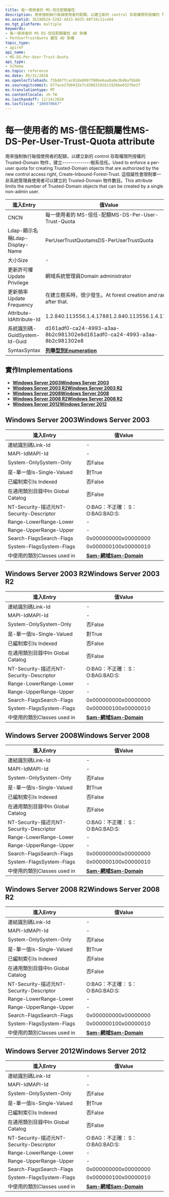 ```yaml
---
title: 每一使用者的 MS-信任配額屬性
description: 用來強制執行每個使用者的配額，以建立新的 control 存取權限所授權的 Trusted-Domain 物件，建立--------------樹系信任。
ms.assetid: 3b198b24-5282-4d13-8d35-88f34c11ce94
ms.tgt_platform: multiple
keywords:
- 每一使用者的 MS DS-信任配額屬性 AD 架構
- PerUserTrustQuota 屬性 AD 架構
topic_type:
- apiref
api_name:
- MS-DS-Per-User-Trust-Quota
api_type:
- Schema
ms.topic: reference
ms.date: 05/31/2018
ms.openlocfilehash: f3bd6ffcac01de8997f806e6aa8a8e3bd6afbb66
ms.sourcegitcommit: b77ace27b0432e7cd3863191b11926be032fbe2f
ms.translationtype: MT
ms.contentlocale: zh-TW
ms.lasthandoff: 12/14/2020
ms.locfileid: "106970667"
---
```

# <a name="ms-ds-per-user-trust-quota-attribute"></a><span data-ttu-id="7d998-105">每一使用者的 MS-信任配額屬性</span><span class="sxs-lookup"><span data-stu-id="7d998-105">MS-DS-Per-User-Trust-Quota attribute</span></span>

<span data-ttu-id="7d998-106">用來強制執行每個使用者的配額，以建立新的 control 存取權限所授權的 Trusted-Domain 物件，建立--------------樹系信任。</span><span class="sxs-lookup"><span data-stu-id="7d998-106">Used to enforce a per-user quota for creating Trusted-Domain objects that are authorized by the new control access right, Create-Inbound-Forest-Trust.</span></span> <span data-ttu-id="7d998-107">這個屬性會限制單一非系統管理員使用者可以建立的 Trusted-Domain 物件數目。</span><span class="sxs-lookup"><span data-stu-id="7d998-107">This attribute limits the number of Trusted-Domain objects that can be created by a single non-admin user.</span></span>



| <span data-ttu-id="7d998-108">進入</span><span class="sxs-lookup"><span data-stu-id="7d998-108">Entry</span></span> | <span data-ttu-id="7d998-109">值</span><span class="sxs-lookup"><span data-stu-id="7d998-109">Value</span></span> |
|-------------------|-------------------------------------------|
| <span data-ttu-id="7d998-110">CN</span><span class="sxs-lookup"><span data-stu-id="7d998-110">CN</span></span>                | <span data-ttu-id="7d998-111">每一使用者的 MS-信任-配額</span><span class="sxs-lookup"><span data-stu-id="7d998-111">MS-DS-Per-User-Trust-Quota</span></span>                |
| <span data-ttu-id="7d998-112">Ldap-顯示名稱</span><span class="sxs-lookup"><span data-stu-id="7d998-112">Ldap-Display-Name</span></span> | <span data-ttu-id="7d998-113">PerUserTrustQuota</span><span class="sxs-lookup"><span data-stu-id="7d998-113">msDS-PerUserTrustQuota</span></span>                    |
| <span data-ttu-id="7d998-114">大小</span><span class="sxs-lookup"><span data-stu-id="7d998-114">Size</span></span>              | \-                                        |
| <span data-ttu-id="7d998-115">更新許可權</span><span class="sxs-lookup"><span data-stu-id="7d998-115">Update Privilege</span></span>  | <span data-ttu-id="7d998-116">網域系統管理員</span><span class="sxs-lookup"><span data-stu-id="7d998-116">Domain administrator</span></span>                      |
| <span data-ttu-id="7d998-117">更新頻率</span><span class="sxs-lookup"><span data-stu-id="7d998-117">Update Frequency</span></span>  | <span data-ttu-id="7d998-118">在建立樹系時，很少發生。</span><span class="sxs-lookup"><span data-stu-id="7d998-118">At forest creation and rarely after that.</span></span> |
| <span data-ttu-id="7d998-119">Attribute-Id</span><span class="sxs-lookup"><span data-stu-id="7d998-119">Attribute-Id</span></span>      | <span data-ttu-id="7d998-120">1.2.840.113556.1.4.1788</span><span class="sxs-lookup"><span data-stu-id="7d998-120">1.2.840.113556.1.4.1788</span></span>                   |
| <span data-ttu-id="7d998-121">系統識別碼-Guid</span><span class="sxs-lookup"><span data-stu-id="7d998-121">System-Id-Guid</span></span>    | <span data-ttu-id="7d998-122">d161adf0-ca24-4993-a3aa-8b2c981302e8</span><span class="sxs-lookup"><span data-stu-id="7d998-122">d161adf0-ca24-4993-a3aa-8b2c981302e8</span></span>      |
| <span data-ttu-id="7d998-123">Syntax</span><span class="sxs-lookup"><span data-stu-id="7d998-123">Syntax</span></span>            | [<span data-ttu-id="7d998-124">**列舉型別**</span><span class="sxs-lookup"><span data-stu-id="7d998-124">**Enumeration**</span></span>](s-enumeration.md)      |



## <a name="implementations"></a><span data-ttu-id="7d998-125">實作</span><span class="sxs-lookup"><span data-stu-id="7d998-125">Implementations</span></span>

-   [<span data-ttu-id="7d998-126">**Windows Server 2003**</span><span class="sxs-lookup"><span data-stu-id="7d998-126">**Windows Server 2003**</span></span>](#windows-server-2003)
-   [<span data-ttu-id="7d998-127">**Windows Server 2003 R2**</span><span class="sxs-lookup"><span data-stu-id="7d998-127">**Windows Server 2003 R2**</span></span>](#windows-server-2003-r2)
-   [<span data-ttu-id="7d998-128">**Windows Server 2008**</span><span class="sxs-lookup"><span data-stu-id="7d998-128">**Windows Server 2008**</span></span>](#windows-server-2008)
-   [<span data-ttu-id="7d998-129">**Windows Server 2008 R2**</span><span class="sxs-lookup"><span data-stu-id="7d998-129">**Windows Server 2008 R2**</span></span>](#windows-server-2008-r2)
-   [<span data-ttu-id="7d998-130">**Windows Server 2012**</span><span class="sxs-lookup"><span data-stu-id="7d998-130">**Windows Server 2012**</span></span>](#windows-server-2012)

## <a name="windows-server-2003"></a><span data-ttu-id="7d998-131">Windows Server 2003</span><span class="sxs-lookup"><span data-stu-id="7d998-131">Windows Server 2003</span></span>



| <span data-ttu-id="7d998-132">進入</span><span class="sxs-lookup"><span data-stu-id="7d998-132">Entry</span></span> | <span data-ttu-id="7d998-133">值</span><span class="sxs-lookup"><span data-stu-id="7d998-133">Value</span></span> |
|------------------------|----------------------------------------------|
| <span data-ttu-id="7d998-134">連結識別碼</span><span class="sxs-lookup"><span data-stu-id="7d998-134">Link-Id</span></span>                | \-                                           |
| <span data-ttu-id="7d998-135">MAPI-Id</span><span class="sxs-lookup"><span data-stu-id="7d998-135">MAPI-Id</span></span>                | \-                                           |
| <span data-ttu-id="7d998-136">System-Only</span><span class="sxs-lookup"><span data-stu-id="7d998-136">System-Only</span></span>            | <span data-ttu-id="7d998-137">否</span><span class="sxs-lookup"><span data-stu-id="7d998-137">False</span></span>                                        |
| <span data-ttu-id="7d998-138">是-單一值</span><span class="sxs-lookup"><span data-stu-id="7d998-138">Is-Single-Valued</span></span>       | <span data-ttu-id="7d998-139">對</span><span class="sxs-lookup"><span data-stu-id="7d998-139">True</span></span>                                         |
| <span data-ttu-id="7d998-140">已編制索引</span><span class="sxs-lookup"><span data-stu-id="7d998-140">Is Indexed</span></span>             | <span data-ttu-id="7d998-141">否</span><span class="sxs-lookup"><span data-stu-id="7d998-141">False</span></span>                                        |
| <span data-ttu-id="7d998-142">在通用類別目錄中</span><span class="sxs-lookup"><span data-stu-id="7d998-142">In Global Catalog</span></span>      | <span data-ttu-id="7d998-143">否</span><span class="sxs-lookup"><span data-stu-id="7d998-143">False</span></span>                                        |
| <span data-ttu-id="7d998-144">NT-Security-描述元</span><span class="sxs-lookup"><span data-stu-id="7d998-144">NT-Security-Descriptor</span></span> | <span data-ttu-id="7d998-145">O:BAG：不正確： S：</span><span class="sxs-lookup"><span data-stu-id="7d998-145">O:BAG:BAD:S:</span></span>                                 |
| <span data-ttu-id="7d998-146">Range-Lower</span><span class="sxs-lookup"><span data-stu-id="7d998-146">Range-Lower</span></span>            | \-                                           |
| <span data-ttu-id="7d998-147">Range-Upper</span><span class="sxs-lookup"><span data-stu-id="7d998-147">Range-Upper</span></span>            | \-                                           |
| <span data-ttu-id="7d998-148">Search-Flags</span><span class="sxs-lookup"><span data-stu-id="7d998-148">Search-Flags</span></span>           | <span data-ttu-id="7d998-149">0x00000000</span><span class="sxs-lookup"><span data-stu-id="7d998-149">0x00000000</span></span>                                   |
| <span data-ttu-id="7d998-150">System-Flags</span><span class="sxs-lookup"><span data-stu-id="7d998-150">System-Flags</span></span>           | <span data-ttu-id="7d998-151">0x00000010</span><span class="sxs-lookup"><span data-stu-id="7d998-151">0x00000010</span></span>                                   |
| <span data-ttu-id="7d998-152">中使用的類別</span><span class="sxs-lookup"><span data-stu-id="7d998-152">Classes used in</span></span>        | [<span data-ttu-id="7d998-153">**Sam-網域**</span><span class="sxs-lookup"><span data-stu-id="7d998-153">**Sam-Domain**</span></span>](c-samdomain.md)<br/> |



## <a name="windows-server-2003-r2"></a><span data-ttu-id="7d998-154">Windows Server 2003 R2</span><span class="sxs-lookup"><span data-stu-id="7d998-154">Windows Server 2003 R2</span></span>



| <span data-ttu-id="7d998-155">進入</span><span class="sxs-lookup"><span data-stu-id="7d998-155">Entry</span></span> | <span data-ttu-id="7d998-156">值</span><span class="sxs-lookup"><span data-stu-id="7d998-156">Value</span></span> |
|------------------------|----------------------------------------------|
| <span data-ttu-id="7d998-157">連結識別碼</span><span class="sxs-lookup"><span data-stu-id="7d998-157">Link-Id</span></span>                | \-                                           |
| <span data-ttu-id="7d998-158">MAPI-Id</span><span class="sxs-lookup"><span data-stu-id="7d998-158">MAPI-Id</span></span>                | \-                                           |
| <span data-ttu-id="7d998-159">System-Only</span><span class="sxs-lookup"><span data-stu-id="7d998-159">System-Only</span></span>            | <span data-ttu-id="7d998-160">否</span><span class="sxs-lookup"><span data-stu-id="7d998-160">False</span></span>                                        |
| <span data-ttu-id="7d998-161">是-單一值</span><span class="sxs-lookup"><span data-stu-id="7d998-161">Is-Single-Valued</span></span>       | <span data-ttu-id="7d998-162">對</span><span class="sxs-lookup"><span data-stu-id="7d998-162">True</span></span>                                         |
| <span data-ttu-id="7d998-163">已編制索引</span><span class="sxs-lookup"><span data-stu-id="7d998-163">Is Indexed</span></span>             | <span data-ttu-id="7d998-164">否</span><span class="sxs-lookup"><span data-stu-id="7d998-164">False</span></span>                                        |
| <span data-ttu-id="7d998-165">在通用類別目錄中</span><span class="sxs-lookup"><span data-stu-id="7d998-165">In Global Catalog</span></span>      | <span data-ttu-id="7d998-166">否</span><span class="sxs-lookup"><span data-stu-id="7d998-166">False</span></span>                                        |
| <span data-ttu-id="7d998-167">NT-Security-描述元</span><span class="sxs-lookup"><span data-stu-id="7d998-167">NT-Security-Descriptor</span></span> | <span data-ttu-id="7d998-168">O:BAG：不正確： S：</span><span class="sxs-lookup"><span data-stu-id="7d998-168">O:BAG:BAD:S:</span></span>                                 |
| <span data-ttu-id="7d998-169">Range-Lower</span><span class="sxs-lookup"><span data-stu-id="7d998-169">Range-Lower</span></span>            | \-                                           |
| <span data-ttu-id="7d998-170">Range-Upper</span><span class="sxs-lookup"><span data-stu-id="7d998-170">Range-Upper</span></span>            | \-                                           |
| <span data-ttu-id="7d998-171">Search-Flags</span><span class="sxs-lookup"><span data-stu-id="7d998-171">Search-Flags</span></span>           | <span data-ttu-id="7d998-172">0x00000000</span><span class="sxs-lookup"><span data-stu-id="7d998-172">0x00000000</span></span>                                   |
| <span data-ttu-id="7d998-173">System-Flags</span><span class="sxs-lookup"><span data-stu-id="7d998-173">System-Flags</span></span>           | <span data-ttu-id="7d998-174">0x00000010</span><span class="sxs-lookup"><span data-stu-id="7d998-174">0x00000010</span></span>                                   |
| <span data-ttu-id="7d998-175">中使用的類別</span><span class="sxs-lookup"><span data-stu-id="7d998-175">Classes used in</span></span>        | [<span data-ttu-id="7d998-176">**Sam-網域**</span><span class="sxs-lookup"><span data-stu-id="7d998-176">**Sam-Domain**</span></span>](c-samdomain.md)<br/> |



## <a name="windows-server-2008"></a><span data-ttu-id="7d998-177">Windows Server 2008</span><span class="sxs-lookup"><span data-stu-id="7d998-177">Windows Server 2008</span></span>



| <span data-ttu-id="7d998-178">進入</span><span class="sxs-lookup"><span data-stu-id="7d998-178">Entry</span></span> | <span data-ttu-id="7d998-179">值</span><span class="sxs-lookup"><span data-stu-id="7d998-179">Value</span></span> |
|------------------------|----------------------------------------------|
| <span data-ttu-id="7d998-180">連結識別碼</span><span class="sxs-lookup"><span data-stu-id="7d998-180">Link-Id</span></span>                | \-                                           |
| <span data-ttu-id="7d998-181">MAPI-Id</span><span class="sxs-lookup"><span data-stu-id="7d998-181">MAPI-Id</span></span>                | \-                                           |
| <span data-ttu-id="7d998-182">System-Only</span><span class="sxs-lookup"><span data-stu-id="7d998-182">System-Only</span></span>            | <span data-ttu-id="7d998-183">否</span><span class="sxs-lookup"><span data-stu-id="7d998-183">False</span></span>                                        |
| <span data-ttu-id="7d998-184">是-單一值</span><span class="sxs-lookup"><span data-stu-id="7d998-184">Is-Single-Valued</span></span>       | <span data-ttu-id="7d998-185">對</span><span class="sxs-lookup"><span data-stu-id="7d998-185">True</span></span>                                         |
| <span data-ttu-id="7d998-186">已編制索引</span><span class="sxs-lookup"><span data-stu-id="7d998-186">Is Indexed</span></span>             | <span data-ttu-id="7d998-187">否</span><span class="sxs-lookup"><span data-stu-id="7d998-187">False</span></span>                                        |
| <span data-ttu-id="7d998-188">在通用類別目錄中</span><span class="sxs-lookup"><span data-stu-id="7d998-188">In Global Catalog</span></span>      | <span data-ttu-id="7d998-189">否</span><span class="sxs-lookup"><span data-stu-id="7d998-189">False</span></span>                                        |
| <span data-ttu-id="7d998-190">NT-Security-描述元</span><span class="sxs-lookup"><span data-stu-id="7d998-190">NT-Security-Descriptor</span></span> | <span data-ttu-id="7d998-191">O:BAG：不正確： S：</span><span class="sxs-lookup"><span data-stu-id="7d998-191">O:BAG:BAD:S:</span></span>                                 |
| <span data-ttu-id="7d998-192">Range-Lower</span><span class="sxs-lookup"><span data-stu-id="7d998-192">Range-Lower</span></span>            | \-                                           |
| <span data-ttu-id="7d998-193">Range-Upper</span><span class="sxs-lookup"><span data-stu-id="7d998-193">Range-Upper</span></span>            | \-                                           |
| <span data-ttu-id="7d998-194">Search-Flags</span><span class="sxs-lookup"><span data-stu-id="7d998-194">Search-Flags</span></span>           | <span data-ttu-id="7d998-195">0x00000000</span><span class="sxs-lookup"><span data-stu-id="7d998-195">0x00000000</span></span>                                   |
| <span data-ttu-id="7d998-196">System-Flags</span><span class="sxs-lookup"><span data-stu-id="7d998-196">System-Flags</span></span>           | <span data-ttu-id="7d998-197">0x00000010</span><span class="sxs-lookup"><span data-stu-id="7d998-197">0x00000010</span></span>                                   |
| <span data-ttu-id="7d998-198">中使用的類別</span><span class="sxs-lookup"><span data-stu-id="7d998-198">Classes used in</span></span>        | [<span data-ttu-id="7d998-199">**Sam-網域**</span><span class="sxs-lookup"><span data-stu-id="7d998-199">**Sam-Domain**</span></span>](c-samdomain.md)<br/> |



## <a name="windows-server-2008-r2"></a><span data-ttu-id="7d998-200">Windows Server 2008 R2</span><span class="sxs-lookup"><span data-stu-id="7d998-200">Windows Server 2008 R2</span></span>



| <span data-ttu-id="7d998-201">進入</span><span class="sxs-lookup"><span data-stu-id="7d998-201">Entry</span></span> | <span data-ttu-id="7d998-202">值</span><span class="sxs-lookup"><span data-stu-id="7d998-202">Value</span></span> |
|------------------------|----------------------------------------------|
| <span data-ttu-id="7d998-203">連結識別碼</span><span class="sxs-lookup"><span data-stu-id="7d998-203">Link-Id</span></span>                | \-                                           |
| <span data-ttu-id="7d998-204">MAPI-Id</span><span class="sxs-lookup"><span data-stu-id="7d998-204">MAPI-Id</span></span>                | \-                                           |
| <span data-ttu-id="7d998-205">System-Only</span><span class="sxs-lookup"><span data-stu-id="7d998-205">System-Only</span></span>            | <span data-ttu-id="7d998-206">否</span><span class="sxs-lookup"><span data-stu-id="7d998-206">False</span></span>                                        |
| <span data-ttu-id="7d998-207">是-單一值</span><span class="sxs-lookup"><span data-stu-id="7d998-207">Is-Single-Valued</span></span>       | <span data-ttu-id="7d998-208">對</span><span class="sxs-lookup"><span data-stu-id="7d998-208">True</span></span>                                         |
| <span data-ttu-id="7d998-209">已編制索引</span><span class="sxs-lookup"><span data-stu-id="7d998-209">Is Indexed</span></span>             | <span data-ttu-id="7d998-210">否</span><span class="sxs-lookup"><span data-stu-id="7d998-210">False</span></span>                                        |
| <span data-ttu-id="7d998-211">在通用類別目錄中</span><span class="sxs-lookup"><span data-stu-id="7d998-211">In Global Catalog</span></span>      | <span data-ttu-id="7d998-212">否</span><span class="sxs-lookup"><span data-stu-id="7d998-212">False</span></span>                                        |
| <span data-ttu-id="7d998-213">NT-Security-描述元</span><span class="sxs-lookup"><span data-stu-id="7d998-213">NT-Security-Descriptor</span></span> | <span data-ttu-id="7d998-214">O:BAG：不正確： S：</span><span class="sxs-lookup"><span data-stu-id="7d998-214">O:BAG:BAD:S:</span></span>                                 |
| <span data-ttu-id="7d998-215">Range-Lower</span><span class="sxs-lookup"><span data-stu-id="7d998-215">Range-Lower</span></span>            | \-                                           |
| <span data-ttu-id="7d998-216">Range-Upper</span><span class="sxs-lookup"><span data-stu-id="7d998-216">Range-Upper</span></span>            | \-                                           |
| <span data-ttu-id="7d998-217">Search-Flags</span><span class="sxs-lookup"><span data-stu-id="7d998-217">Search-Flags</span></span>           | <span data-ttu-id="7d998-218">0x00000000</span><span class="sxs-lookup"><span data-stu-id="7d998-218">0x00000000</span></span>                                   |
| <span data-ttu-id="7d998-219">System-Flags</span><span class="sxs-lookup"><span data-stu-id="7d998-219">System-Flags</span></span>           | <span data-ttu-id="7d998-220">0x00000010</span><span class="sxs-lookup"><span data-stu-id="7d998-220">0x00000010</span></span>                                   |
| <span data-ttu-id="7d998-221">中使用的類別</span><span class="sxs-lookup"><span data-stu-id="7d998-221">Classes used in</span></span>        | [<span data-ttu-id="7d998-222">**Sam-網域**</span><span class="sxs-lookup"><span data-stu-id="7d998-222">**Sam-Domain**</span></span>](c-samdomain.md)<br/> |



## <a name="windows-server-2012"></a><span data-ttu-id="7d998-223">Windows Server 2012</span><span class="sxs-lookup"><span data-stu-id="7d998-223">Windows Server 2012</span></span>



| <span data-ttu-id="7d998-224">進入</span><span class="sxs-lookup"><span data-stu-id="7d998-224">Entry</span></span> | <span data-ttu-id="7d998-225">值</span><span class="sxs-lookup"><span data-stu-id="7d998-225">Value</span></span> |
|------------------------|----------------------------------------------|
| <span data-ttu-id="7d998-226">連結識別碼</span><span class="sxs-lookup"><span data-stu-id="7d998-226">Link-Id</span></span>                | \-                                           |
| <span data-ttu-id="7d998-227">MAPI-Id</span><span class="sxs-lookup"><span data-stu-id="7d998-227">MAPI-Id</span></span>                | \-                                           |
| <span data-ttu-id="7d998-228">System-Only</span><span class="sxs-lookup"><span data-stu-id="7d998-228">System-Only</span></span>            | <span data-ttu-id="7d998-229">否</span><span class="sxs-lookup"><span data-stu-id="7d998-229">False</span></span>                                        |
| <span data-ttu-id="7d998-230">是-單一值</span><span class="sxs-lookup"><span data-stu-id="7d998-230">Is-Single-Valued</span></span>       | <span data-ttu-id="7d998-231">對</span><span class="sxs-lookup"><span data-stu-id="7d998-231">True</span></span>                                         |
| <span data-ttu-id="7d998-232">已編制索引</span><span class="sxs-lookup"><span data-stu-id="7d998-232">Is Indexed</span></span>             | <span data-ttu-id="7d998-233">否</span><span class="sxs-lookup"><span data-stu-id="7d998-233">False</span></span>                                        |
| <span data-ttu-id="7d998-234">在通用類別目錄中</span><span class="sxs-lookup"><span data-stu-id="7d998-234">In Global Catalog</span></span>      | <span data-ttu-id="7d998-235">否</span><span class="sxs-lookup"><span data-stu-id="7d998-235">False</span></span>                                        |
| <span data-ttu-id="7d998-236">NT-Security-描述元</span><span class="sxs-lookup"><span data-stu-id="7d998-236">NT-Security-Descriptor</span></span> | <span data-ttu-id="7d998-237">O:BAG：不正確： S：</span><span class="sxs-lookup"><span data-stu-id="7d998-237">O:BAG:BAD:S:</span></span>                                 |
| <span data-ttu-id="7d998-238">Range-Lower</span><span class="sxs-lookup"><span data-stu-id="7d998-238">Range-Lower</span></span>            | \-                                           |
| <span data-ttu-id="7d998-239">Range-Upper</span><span class="sxs-lookup"><span data-stu-id="7d998-239">Range-Upper</span></span>            | \-                                           |
| <span data-ttu-id="7d998-240">Search-Flags</span><span class="sxs-lookup"><span data-stu-id="7d998-240">Search-Flags</span></span>           | <span data-ttu-id="7d998-241">0x00000000</span><span class="sxs-lookup"><span data-stu-id="7d998-241">0x00000000</span></span>                                   |
| <span data-ttu-id="7d998-242">System-Flags</span><span class="sxs-lookup"><span data-stu-id="7d998-242">System-Flags</span></span>           | <span data-ttu-id="7d998-243">0x00000010</span><span class="sxs-lookup"><span data-stu-id="7d998-243">0x00000010</span></span>                                   |
| <span data-ttu-id="7d998-244">中使用的類別</span><span class="sxs-lookup"><span data-stu-id="7d998-244">Classes used in</span></span>        | [<span data-ttu-id="7d998-245">**Sam-網域**</span><span class="sxs-lookup"><span data-stu-id="7d998-245">**Sam-Domain**</span></span>](c-samdomain.md)<br/> |



 

 





